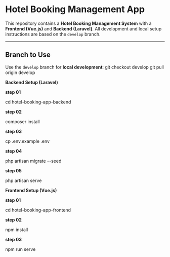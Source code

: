 # Hotel Booking Management App

This repository contains a **Hotel Booking Management System** with a **Frontend (Vue.js)** and **Backend (Laravel)**. All development and local setup instructions are based on the `develop` branch.

---

## Branch to Use

Use the `develop` branch for **local development**:
git checkout develop
git pull origin develop

**Backend Setup (Laravel)**
	
**step 01**	

cd hotel-booking-app-backend
	
**step 02**
	
composer install
	
**step 03**	
	
cp .env.example .env
	
**step 04**
	
php artisan migrate --seed
	
**step 05**
	
php artisan serve

**Frontend Setup (Vue.js)**

**step 01**	
	
cd hotel-booking-app-frontend
	
**step 02**
	
npm install
	
**step 03**
	
npm run serve


